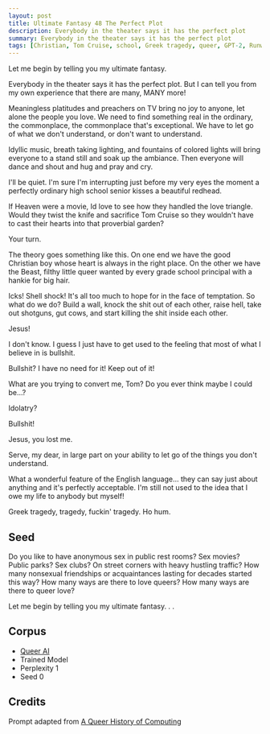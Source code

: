 ```yaml
---
layout: post
title: Ultimate Fantasy 48 The Perfect Plot
description: Everybody in the theater says it has the perfect plot
summary: Everybody in the theater says it has the perfect plot
tags: [Christian, Tom Cruise, school, Greek tragedy, queer, GPT-2, RunwayML]
---
```


Let me begin by telling you my ultimate fantasy.

Everybody in the theater says it has the perfect plot. But I can tell you from my own experience that there are many, MANY more!

Meaningless platitudes and preachers on TV bring no joy to anyone, let alone the people you love. We need to find something real in the ordinary, the commonplace, the commonplace that's exceptional. We have to let go of what we don't understand, or don't want to understand.

Idyllic music, breath taking lighting, and fountains of colored lights will bring everyone to a stand still and soak up the ambiance. Then everyone will dance and shout and hug and pray and cry.

I'll be quiet. I'm sure I'm interrupting just before my very eyes the moment a perfectly ordinary high school senior kisses a beautiful redhead.

If Heaven were a movie, Id love to see how they handled the love triangle. Would they twist the knife and sacrifice Tom Cruise so they wouldn't have to cast their hearts into that proverbial garden?

Your turn.

The theory goes something like this. On one end we have the good Christian boy whose heart is always in the right place. On the other we have the Beast, filthy little queer wanted by every grade school principal with a hankie for big hair.

Icks! Shell shock! It's all too much to hope for in the face of temptation. So what do we do? Build a wall, knock the shit out of each other, raise hell, take out shotguns, gut cows, and start killing the shit inside each other.

Jesus!

I don't know. I guess I just have to get used to the feeling that most of what I believe in is bullshit.

Bullshit? I have no need for it! Keep out of it!

What are you trying to convert me, Tom? Do you ever think maybe I could be...?

Idolatry?

Bullshit!

Jesus, you lost me.

Serve, my dear, in large part on your ability to let go of the things you don't understand.

What a wonderful feature of the English language... they can say just about anything and it's perfectly acceptable. I'm still not used to the idea that I owe my life to anybody but myself!

Greek tragedy, tragedy, fuckin' tragedy. Ho hum.


## Seed

Do you like to have anonymous sex in public rest rooms? Sex movies? Public parks? Sex clubs? On street corners with heavy hustling traffic? How many nonsexual friendships or acquaintances lasting for decades started this way? How many ways are there to love queers? How many ways are there to queer love?

Let me begin by telling you my ultimate fantasy. . .

## Corpus

- [Queer AI](/queerai)
- Trained Model
- Perplexity 1
- Seed 0

## Credits

Prompt adapted from [A Queer History of Computing](https://rhizome.org/editorial/2013/feb/19/queer-computing-1/)

